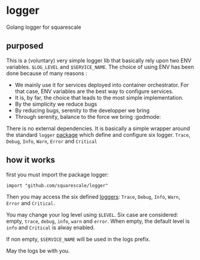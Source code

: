 # logger
Golang logger for squarescale

## purposed

This is a (voluntary) very simple logger lib that basically rely upon two ENV variables. `$LOG_LEVEL` and `$SERVICE_NAME`.
The choice of using ENV has been done because of many reasons :

 * We mainly use it for services deployed into container orchestrator. For that case, ENV variables are the best way to configure services.
 * It is, by far, the choice that leads to the most simple implementation.
 * By the simplicity we reduce bugs
 * By reducing bugs, serenity to the developper we bring
 * Through serenity, balance to the force we bring :godmode:

There is no external dependencies. It is basically a simple wrapper around the standard `logger` [package](https://golang.org/pkg/log/) which define and configure six logger. `Trace`, `Debug`, `Info`, `Warn`, `Error` and `Critical`

## how it works

first you must import the package logger:

```
import "github.com/squarescale/logger"

```

Then you may access the six defined [loggers](https://golang.org/pkg/log/#Logger): `Trace`, `Debug`, `Info`, `Warn`, `Error` and `Critical`.

You may change your log level using `$LEVEL`. Six case are considered: empty, `trace`, `debug`, `info`, `warn` and `error`. When empty, the default level is `info` and `Critical` is alway enabled.

If non empty, `$SERVICE_NAME` will be used in the logs prefix.

May the logs be with you.
